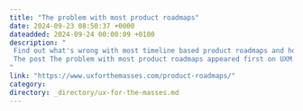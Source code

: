 ```yaml
---
title: "The problem with most product roadmaps"
date: 2024-09-23 08:50:37 +0000
dateadded: 2024-09-24 00:00:09 +0100
description: "  
 Find out what's wrong with most timeline based product roadmaps and how a now, next, later roadmap can be much more effective. 
 The post The problem with most product roadmaps appeared first on UXM. 
"
link: "https://www.uxforthemasses.com/product-roadmaps/"
category:
directory: _directory/ux-for-the-masses.md
---
```

